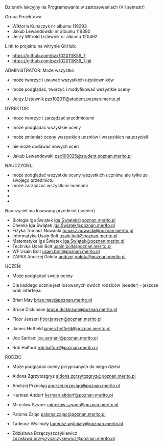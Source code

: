 Dziennik lekcyjny na Programowanie w zastosowaniach (VII semestr)

Grupa Projektowa:
- Wiktoria Kunaczyk		nr albumu	119293
- Jakub Lewandowski		nr albumu	119380
- Jerzy WItrold Listewnik	nr albumu	120492

Link to projektu na witrynie GitHub:
- https://github.com/pzx102011/K59_7
-  https://github.com/pzx102011/K59_7.git


ADMINISTRATOR:
Może wszystko
- może tworzyć i usuwać wszystkich użytkowników
- może podglądać, tworzyć i modyfikować wszystkie oceny


-  Jerzy Listewnik	pzx102011@student.poznan.merito.pl

DYREKTOR:
- może tworzyć i zarządzać przedmiotami
- może podglądać wszystkie oceny
- może zmieniać oceny wszystkich uczniów i wszystkich nauczycieli
- nie może dodawać nowych ocen

-  Jakub Lewandowski 				pzx100025@student.poznan.merito.pl


NAUCZYCIEL:
- może podglądać wszystkie oceny wszystkich uczniów, ale tylko ze swojego przedmiotu
- może zarządzać wszystkimi ocenami 
- 
- 
- 

Nauczyciel ma losowany przedmiot (seeder)
- Biologia	Iga Świątek 		iga.Świątek@poznan.merito.pl
- Chemia		Iga Świątek 		iga.Świątek@poznan.merito.pl
- Fizyka		Tomasz Nowacki		tomasz.nowacki@poznan.merito.pl
- Informatyka	Usain Bolt			usain.bolt@poznan.merito.pl
- Matematyka	Iga Świątek 		iga.Świątek@poznan.merito.pl
- Technika	Usain Bolt			usain.bolt@poznan.merito.pl
- WF			Usain Bolt			usain.bolt@poznan.merito.pl
- ZAPAS		Andrzej Gołota		andrzej.gołota@poznan.merito.pl




UCZEŃ:
- Może podglądać swoje oceny

- Dla każdego ucznia jest losowanych dwóch rodziców (seeder) - jeszcze brak interfejsu

- Brian May						brian.may@poznan.merito.pl
- Bruce Dickinson					bruce.dickinson@poznan.merito.pl
- Floor Jansen					floor.jansen@poznan.merito.pl
- James Hetfield					james.hetfield@poznan.merito.pl
- Joe Satriani					joe.satriani@poznan.merito.pl
- Rob Halford						rob.halford@poznan.merito.pl




RODZIC:
- Może podglądać oceny przypisanych do niego dzieci

- Aldona Zgrzytozgryz				aldona.zgrzytozgryz@poznan.merito.pl
- Andrzej Przeciąg				andrzej.przeciąg@poznan.merito.pl
- Herman Altdorf					herman.altdorf@poznan.merito.pl
- Mirosław Szyper					mirosław.szyper@poznan.merito.pl
- Paloma Zając					paloma.zając@poznan.merito.pl
- Tadeusz Wyliniały				tadeusz.wyliniały@poznan.merito.pl
- Zdzisława Brzęczyszczykiewicz	zdzisława.brzęczyszczykiewicz@poznan.merito.pl

